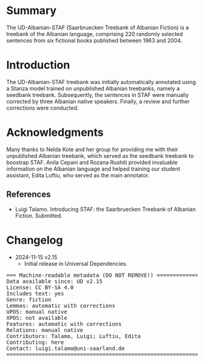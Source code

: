 # Summary

The UD-Albanian-STAF (Saarbruecken Treebank of Albanian Fiction) is a treebank of the Albanian language, comprising 220 randomly selected sentences from six fictional books published between 1963 and 2004.

# Introduction

The UD-Albanian-STAF treebank was initially automatically annotated using a Stanza model trained on unpublished Albanian treebanks, namely a seedbank treebank. Subsequently, the sentences in STAF were manually corrected by three Albanian native speakers. Finally, a review and further corrections were conducted.

# Acknowledgments

Many thanks to Nelda Kote and her group for providing me with their unpublished Albanian treebank, which served as the seedbank treebank to boostrap STAF. Anila Cepani and Rozana Rushiti provided invaluable information on the Albanian language and helped training our student assistant, Edita Luftiu, who served as the main annotator.

## References

* Luigi Talamo. Introducing STAF: the Saarbruecken Treebank of Albanian Fiction. Submitted.


# Changelog

* 2024-11-15 v2.15
  * Initial release in Universal Dependencies.


<pre>
=== Machine-readable metadata (DO NOT REMOVE!) ================================
Data available since: UD v2.15
License: CC BY-SA 4.0
Includes text: yes
Genre: fiction
Lemmas: automatic with corrections
UPOS: manual native
XPOS: not available
Features: automatic with corrections
Relations: manual native
Contributors: Talamo, Luigi; Luftiu, Edita
Contributing: here
Contact: luigi.talamo@uni-saarland.de
===============================================================================
</pre>
